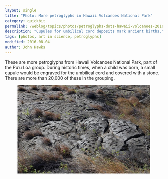 ```yaml
---
layout: single
title: "Photo: More petroglyphs in Hawaii Volcanoes National Park"
category: quickbit
permalink: /weblog/topics/photos/petroglyphs-dots-hawaii-volcanoes-2016.html
description: "Cupules for umbilical cord deposits mark ancient births."
tags: [photos, art in science, petroglyphs]
modified: 2016-08-04
author: John Hawks
---
```


These are more petroglyphs from Hawaii Volcanoes National Park, part of the Pu’u Loa group. During historic times, when a child was born, a small cupule would be engraved for the umbilical cord and covered with a stone. There are more than 20,000 of these in the grouping.

<figure>
<img src="/images/hawaii-volcanoes-petroglyphs-dots.jpg" alt="Petroglyphs umbilical dots from Hawaii Volcanoes National Park" />
</figure>
